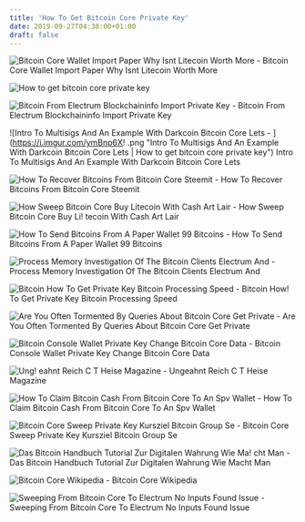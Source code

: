 ```yaml
---
title: 'How To Get Bitcoin Core Private Key'
date: 2019-09-27T04:38:00+01:00
draft: false
---
```


![Bitcoin Core Wallet Import Paper Why Isnt Litecoin Worth More - ](https://litecointalk.io/uploads/default/original/1X/54863ef073683996899f05ad4f4ffe2e776b2fb4.png "Bitcoin Core Wallet Import Paper Why Isnt Litecoin Worth More | How to get bitcoin core private key") Bitcoin Core Wallet Import Paper Why Isnt Litecoin Worth More

![How to get bitcoin core private key](https://allprivatekeys.com/static/img/bitcoinQT_console.png "How to get bitcoin core private key") 

![Bitcoin From Electrum Blockchaininfo Import Private Key - ](http://i.imgur.com/LfGcfmC.png "Bitcoin From Electrum Blockchaininfo Import Private Key | How to get bitcoin core private key") Bitcoin From Electrum Blockchaininfo Import Private Key

![Intro To Multisigs And An Example With Darkcoin Bitcoin Core Lets - ](https://i.imgur.com/ymBnp6X!   .png "Intro To Multisigs And An Example With Darkcoin Bitcoin Core Lets | How to get bitcoin core private key") Intro To Multisigs And An Example With Darkcoin Bitcoin Core Lets

![How To Recover Bitcoins From Bitcoin Core Steemit - ](https://steemitimages.com/640x0/http://bitcoindaily.org/wp-content/uploads/2017/01/bitcoin-core-wallet-pass-phrase.png "How To Recover Bitcoins From Bitcoin Core Steemit | How to get bitcoin core private key") How To Recover Bitcoins From Bitcoin Core Steemit

![How Sweep Bitcoin Core Buy Litecoin With Cash Art Lair - ](https://99bitcoins.com/img/spw-blockchaininfo3.png "How Sweep Bitcoin Core Buy Litecoin With Cash Art Lair | How to get bitcoin core private key") How Sweep Bitcoin Core Buy Li! tecoin With Cash Art Lair

![How To Send Bitcoins From A Paper Wallet 99 Bitcoins - ](! "How To Send Bitcoins From A Paper Wallet 99 Bitcoins | How to get bitcoin core private key") How To Send Bitcoins From A Paper Wallet 99 Bitcoins

![Process Memory Investigation Of The Bitcoin Clients Electrum And - ](x-raw-image:///bea5fb8e851b6f9bbd7ee2bf9bd7c5d0ac407ca72c9ca3272a1c78bb903ee4c9 "Process Memory Investigation Of The Bitcoin Clients Electrum And | How to get bitcoin core private key") Process Memory Investigation Of The Bitcoin Clients Electrum And

![Bitcoin How To Get Private Key Bitcoin Processing Speed - ](http://bitzuma.com/images/posts/20140401/passguardian.png "Bitcoin How To Get Private Key Bitcoin Processing Speed | How to get bitcoin core private key") Bitcoin How! To Get Private Key Bitcoin Processing Speed

![Are You Often Tormented By Queries About Bitcoin Core Get Private - ](https://i.pinimg.com/originals/80/da/3c/80da3c1821896d0048fea78259e07da8.png "Are You Often Tormented By Queries About Bitcoin Core Get Private | How to get bitcoin core private key") Are You Often Tormented By Queries About Bitcoin Core Get Private

![Bitcoin Console Wallet Private Key Change Bitcoin Core Data - ](https://bitcoin.org/img/full-node/en-bitcoin-qt-welcome.png?1558181162 "Bitcoin Console Wallet Private Key Change Bitcoin Core Data | How to get bitcoin core private key") Bitcoin Console Wallet Private Key Change Bitcoin Core Data

![Ung!   eahnt Reich C T Heise Magazine - ](https://www.heise.de/select/ct/2018/9/1524871426069898/contentimages/electrum-bitcoin-private_ast_SC.jpg "Ungeahnt Reich C T Heise Maga!   zine | How to get bitcoin core private key") Ungeahnt Reich C T Heise Magazine

![How To Claim Bitcoin Cash From Bitcoin Core To An Spv Wallet - ](https://miro.medium.com/max/1400/1*NKlMxWcbAV0WC7F81Cc51Q.png "How To Claim Bitcoin Cash From Bitcoin Core To An Spv Wallet | How to get bitcoin core private key") How To Claim Bitcoin Cash From Bitcoin Core To An Spv Wallet

![Bitcoin Core Sweep Private Key Kursziel Bitcoin Group Se - ](http://feedbackband.nl/images/3851273202.png "Bitcoin Core Sweep Private Key Kursziel Bitcoin Group Se | How to get bitcoin core private key") Bitcoin Core Sweep Private Key Kursziel Bitcoin Group Se

![Das Bitcoin Handbuch Tutorial Zur Digitalen Wahrung Wie Ma!   cht Man - ](https://www.basicthinking.de/blog/wp-content/uploads/2015/03/Bitcoin-Core.png "Das Bitcoin Handbuch Tutorial Zur Digitalen Wahrung Wie Macht Man | How to get bitcoin core private key") Das Bitcoin Handbuch Tutorial Zur Digitalen Wahrung Wie Macht Man

![Bitcoin Core Wikipedia - ](https://upload.wikimedia.org/wikipedia/commons/7/7c/Bitcoin-core-v0.10.0.png "Bitcoin Core Wikipedia | How to get bitcoin core private key") Bitcoin Core Wikipedia

![Sweeping From Bitcoin Core To Electrum No Inputs Found Issue - ](https://user-images.githubusercontent.com/29142493/41540446-929a8436-7310-11e8-8f05-86ed36b6a3cc.PNG "Sweeping From Bitcoin Core To Electrum No Inputs Found Issue | How to get bitcoin core private key") Sweeping From Bitcoin Core To Electrum No Inputs Found Issue